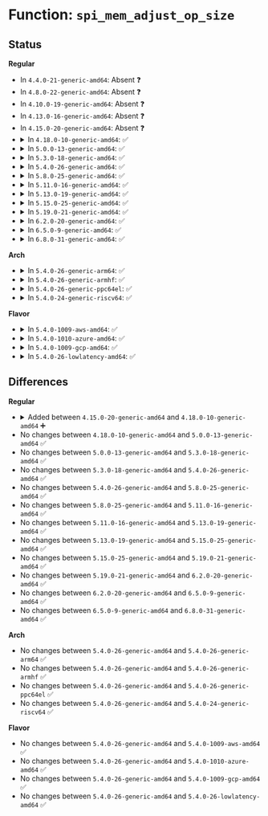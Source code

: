 # Function: <code>spi_mem_adjust_op_size</code>

## Status
<b>Regular</b>
<ul>
<li>
In <code>4.4.0-21-generic-amd64</code>: Absent ❓
</li>
<li>
In <code>4.8.0-22-generic-amd64</code>: Absent ❓
</li>
<li>
In <code>4.10.0-19-generic-amd64</code>: Absent ❓
</li>
<li>
In <code>4.13.0-16-generic-amd64</code>: Absent ❓
</li>
<li>
In <code>4.15.0-20-generic-amd64</code>: Absent ❓
</li>
<li>
<details>
<summary>In <code>4.18.0-10-generic-amd64</code>: ✅</summary>

```c
int spi_mem_adjust_op_size(struct spi_mem * mem, struct spi_mem_op * op)
```

```json
{
  "name": "spi_mem_adjust_op_size",
  "collision_type": "Unique Global",
  "inline_type": "No",
  "funcs": [
    {
      "addr": 18446744071586397168,
      "name": "spi_mem_adjust_op_size",
      "external": true,
      "loc": "drivers/spi/spi-mem.c:328",
      "file": "drivers/spi/spi-mem.c",
      "inline": "seen, unknown",
      "caller_inline": [],
      "caller_func": []
    }
  ],
  "symbols": [
    {
      "addr": 18446744071586397168,
      "name": "spi_mem_adjust_op_size",
      "section": ".text",
      "bind": "STB_GLOBAL",
      "size": 49
    }
  ]
}
```
</details>
</li>
<li>
<details>
<summary>In <code>5.0.0-13-generic-amd64</code>: ✅</summary>

```c
int spi_mem_adjust_op_size(struct spi_mem * mem, struct spi_mem_op * op)
```

```json
{
  "name": "spi_mem_adjust_op_size",
  "collision_type": "Unique Global",
  "inline_type": "No",
  "funcs": [
    {
      "addr": 18446744071586541920,
      "name": "spi_mem_adjust_op_size",
      "external": true,
      "loc": "drivers/spi/spi-mem.c:416",
      "file": "drivers/spi/spi-mem.c",
      "inline": "seen, unknown",
      "caller_inline": [],
      "caller_func": [
        "drivers/spi/spi-mem.c:spi_mem_no_dirmap_read"
      ]
    }
  ],
  "symbols": [
    {
      "addr": 18446744071586541920,
      "name": "spi_mem_adjust_op_size",
      "section": ".text",
      "bind": "STB_GLOBAL",
      "size": 400
    }
  ]
}
```
</details>
</li>
<li>
<details>
<summary>In <code>5.3.0-18-generic-amd64</code>: ✅</summary>

```c
int spi_mem_adjust_op_size(struct spi_mem * mem, struct spi_mem_op * op)
```

```json
{
  "name": "spi_mem_adjust_op_size",
  "collision_type": "Unique Global",
  "inline_type": "No",
  "funcs": [
    {
      "addr": 18446744071586789328,
      "name": "spi_mem_adjust_op_size",
      "external": true,
      "loc": "drivers/spi/spi-mem.c:416",
      "file": "drivers/spi/spi-mem.c",
      "inline": "seen, unknown",
      "caller_inline": [],
      "caller_func": [
        "drivers/spi/spi-mem.c:spi_mem_dirmap_write",
        "drivers/spi/spi-mem.c:spi_mem_dirmap_read"
      ]
    }
  ],
  "symbols": [
    {
      "addr": 18446744071586789328,
      "name": "spi_mem_adjust_op_size",
      "section": ".text",
      "bind": "STB_GLOBAL",
      "size": 404
    }
  ]
}
```
</details>
</li>
<li>
<details>
<summary>In <code>5.4.0-26-generic-amd64</code>: ✅</summary>

```c
int spi_mem_adjust_op_size(struct spi_mem * mem, struct spi_mem_op * op)
```

```json
{
  "name": "spi_mem_adjust_op_size",
  "collision_type": "Unique Global",
  "inline_type": "No",
  "funcs": [
    {
      "addr": 18446744071586935584,
      "name": "spi_mem_adjust_op_size",
      "external": true,
      "loc": "drivers/spi/spi-mem.c:416",
      "file": "drivers/spi/spi-mem.c",
      "inline": "seen, unknown",
      "caller_inline": [],
      "caller_func": [
        "drivers/spi/spi-mem.c:spi_mem_dirmap_write",
        "drivers/spi/spi-mem.c:spi_mem_dirmap_read"
      ]
    }
  ],
  "symbols": [
    {
      "addr": 18446744071586935584,
      "name": "spi_mem_adjust_op_size",
      "section": ".text",
      "bind": "STB_GLOBAL",
      "size": 404
    }
  ]
}
```
</details>
</li>
<li>
<details>
<summary>In <code>5.8.0-25-generic-amd64</code>: ✅</summary>

```c
int spi_mem_adjust_op_size(struct spi_mem * mem, struct spi_mem_op * op)
```

```json
{
  "name": "spi_mem_adjust_op_size",
  "collision_type": "Unique Global",
  "inline_type": "No",
  "funcs": [
    {
      "addr": 18446744071587748464,
      "name": "spi_mem_adjust_op_size",
      "external": true,
      "loc": "drivers/spi/spi-mem.c:418",
      "file": "drivers/spi/spi-mem.c",
      "inline": "seen, unknown",
      "caller_inline": [],
      "caller_func": [
        "drivers/spi/spi-mem.c:spi_mem_dirmap_write",
        "drivers/spi/spi-mem.c:spi_mem_dirmap_read"
      ]
    }
  ],
  "symbols": [
    {
      "addr": 18446744071587748464,
      "name": "spi_mem_adjust_op_size",
      "section": ".text",
      "bind": "STB_GLOBAL",
      "size": 404
    }
  ]
}
```
</details>
</li>
<li>
<details>
<summary>In <code>5.11.0-16-generic-amd64</code>: ✅</summary>

```c
int spi_mem_adjust_op_size(struct spi_mem * mem, struct spi_mem_op * op)
```

```json
{
  "name": "spi_mem_adjust_op_size",
  "collision_type": "Unique Global",
  "inline_type": "No",
  "funcs": [
    {
      "addr": 18446744071587807184,
      "name": "spi_mem_adjust_op_size",
      "external": true,
      "loc": "drivers/spi/spi-mem.c:424",
      "file": "drivers/spi/spi-mem.c",
      "inline": "seen, unknown",
      "caller_inline": [],
      "caller_func": [
        "drivers/spi/spi-mem.c:spi_mem_dirmap_write",
        "drivers/spi/spi-mem.c:spi_mem_dirmap_read"
      ]
    }
  ],
  "symbols": [
    {
      "addr": 18446744071587807184,
      "name": "spi_mem_adjust_op_size",
      "section": ".text",
      "bind": "STB_GLOBAL",
      "size": 412
    }
  ]
}
```
</details>
</li>
<li>
<details>
<summary>In <code>5.13.0-19-generic-amd64</code>: ✅</summary>

```c
int spi_mem_adjust_op_size(struct spi_mem * mem, struct spi_mem_op * op)
```

```json
{
  "name": "spi_mem_adjust_op_size",
  "collision_type": "Unique Global",
  "inline_type": "No",
  "funcs": [
    {
      "addr": 18446744071587686704,
      "name": "spi_mem_adjust_op_size",
      "external": true,
      "loc": "drivers/spi/spi-mem.c:441",
      "file": "drivers/spi/spi-mem.c",
      "inline": "seen, unknown",
      "caller_inline": [],
      "caller_func": [
        "drivers/spi/spi-mem.c:spi_mem_no_dirmap_read"
      ]
    }
  ],
  "symbols": [
    {
      "addr": 18446744071587686704,
      "name": "spi_mem_adjust_op_size",
      "section": ".text",
      "bind": "STB_GLOBAL",
      "size": 412
    }
  ]
}
```
</details>
</li>
<li>
<details>
<summary>In <code>5.15.0-25-generic-amd64</code>: ✅</summary>

```c
int spi_mem_adjust_op_size(struct spi_mem * mem, struct spi_mem_op * op)
```

```json
{
  "name": "spi_mem_adjust_op_size",
  "collision_type": "Unique Global",
  "inline_type": "No",
  "funcs": [
    {
      "addr": 18446744071588276800,
      "name": "spi_mem_adjust_op_size",
      "external": true,
      "loc": "drivers/spi/spi-mem.c:442",
      "file": "drivers/spi/spi-mem.c",
      "inline": "seen, unknown",
      "caller_inline": [],
      "caller_func": [
        "drivers/spi/spi-mem.c:spi_mem_no_dirmap_read"
      ]
    }
  ],
  "symbols": [
    {
      "addr": 18446744071588276800,
      "name": "spi_mem_adjust_op_size",
      "section": ".text",
      "bind": "STB_GLOBAL",
      "size": 412
    }
  ]
}
```
</details>
</li>
<li>
<details>
<summary>In <code>5.19.0-21-generic-amd64</code>: ✅</summary>

```c
int spi_mem_adjust_op_size(struct spi_mem * mem, struct spi_mem_op * op)
```

```json
{
  "name": "spi_mem_adjust_op_size",
  "collision_type": "Unique Global",
  "inline_type": "No",
  "funcs": [
    {
      "addr": 18446744071589662992,
      "name": "spi_mem_adjust_op_size",
      "external": true,
      "loc": "drivers/spi/spi-mem.c:455",
      "file": "drivers/spi/spi-mem.c",
      "inline": "seen, unknown",
      "caller_inline": [],
      "caller_func": [
        "drivers/spi/spi-mem.c:spi_mem_no_dirmap_read"
      ]
    }
  ],
  "symbols": [
    {
      "addr": 18446744071589662992,
      "name": "spi_mem_adjust_op_size",
      "section": ".text",
      "bind": "STB_GLOBAL",
      "size": 433
    }
  ]
}
```
</details>
</li>
<li>
<details>
<summary>In <code>6.2.0-20-generic-amd64</code>: ✅</summary>

```c
int spi_mem_adjust_op_size(struct spi_mem * mem, struct spi_mem_op * op)
```

```json
{
  "name": "spi_mem_adjust_op_size",
  "collision_type": "Unique Global",
  "inline_type": "No",
  "funcs": [
    {
      "addr": 18446744071591273248,
      "name": "spi_mem_adjust_op_size",
      "external": true,
      "loc": "drivers/spi/spi-mem.c:455",
      "file": "drivers/spi/spi-mem.c",
      "inline": "seen, unknown",
      "caller_inline": [],
      "caller_func": [
        "drivers/spi/spi-mem.c:spi_mem_no_dirmap_read"
      ]
    }
  ],
  "symbols": [
    {
      "addr": 18446744071591273248,
      "name": "spi_mem_adjust_op_size",
      "section": ".text",
      "bind": "STB_GLOBAL",
      "size": 433
    }
  ]
}
```
</details>
</li>
<li>
<details>
<summary>In <code>6.5.0-9-generic-amd64</code>: ✅</summary>

```c
int spi_mem_adjust_op_size(struct spi_mem * mem, struct spi_mem_op * op)
```

```json
{
  "name": "spi_mem_adjust_op_size",
  "collision_type": "Unique Global",
  "inline_type": "No",
  "funcs": [
    {
      "addr": 18446744071591628224,
      "name": "spi_mem_adjust_op_size",
      "external": true,
      "loc": "drivers/spi/spi-mem.c:455",
      "file": "drivers/spi/spi-mem.c",
      "inline": "seen, unknown",
      "caller_inline": [],
      "caller_func": [
        "drivers/spi/spi-mem.c:spi_mem_no_dirmap_read"
      ]
    }
  ],
  "symbols": [
    {
      "addr": 18446744071591628224,
      "name": "spi_mem_adjust_op_size",
      "section": ".text",
      "bind": "STB_GLOBAL",
      "size": 433
    }
  ]
}
```
</details>
</li>
<li>
<details>
<summary>In <code>6.8.0-31-generic-amd64</code>: ✅</summary>

```c
int spi_mem_adjust_op_size(struct spi_mem * mem, struct spi_mem_op * op)
```

```json
{
  "name": "spi_mem_adjust_op_size",
  "collision_type": "Unique Global",
  "inline_type": "No",
  "funcs": [
    {
      "addr": 18446744071592361040,
      "name": "spi_mem_adjust_op_size",
      "external": true,
      "loc": "drivers/spi/spi-mem.c:455",
      "file": "drivers/spi/spi-mem.c",
      "inline": "seen, unknown",
      "caller_inline": [],
      "caller_func": [
        "drivers/spi/spi-mem.c:spi_mem_no_dirmap_read"
      ]
    }
  ],
  "symbols": [
    {
      "addr": 18446744071592361040,
      "name": "spi_mem_adjust_op_size",
      "section": ".text",
      "bind": "STB_GLOBAL",
      "size": 433
    }
  ]
}
```
</details>
</li>
</ul>
<b>Arch</b>
<ul>
<li>
<details>
<summary>In <code>5.4.0-26-generic-arm64</code>: ✅</summary>

```c
int spi_mem_adjust_op_size(struct spi_mem * mem, struct spi_mem_op * op)
```

```json
{
  "name": "spi_mem_adjust_op_size",
  "collision_type": "Unique Global",
  "inline_type": "No",
  "funcs": [
    {
      "addr": 18446603336499900544,
      "name": "spi_mem_adjust_op_size",
      "external": true,
      "loc": "drivers/spi/spi-mem.c:416",
      "file": "drivers/spi/spi-mem.c",
      "inline": "seen, unknown",
      "caller_inline": [],
      "caller_func": [
        "drivers/spi/spi-mem.c:spi_mem_no_dirmap_read"
      ]
    }
  ],
  "symbols": [
    {
      "addr": 18446603336499900544,
      "name": "spi_mem_adjust_op_size",
      "section": ".text",
      "bind": "STB_GLOBAL",
      "size": 352
    }
  ]
}
```
</details>
</li>
<li>
<details>
<summary>In <code>5.4.0-26-generic-armhf</code>: ✅</summary>

```c
int spi_mem_adjust_op_size(struct spi_mem * mem, struct spi_mem_op * op)
```

```json
{
  "name": "spi_mem_adjust_op_size",
  "collision_type": "Unique Global",
  "inline_type": "No",
  "funcs": [
    {
      "addr": 3232449516,
      "name": "spi_mem_adjust_op_size",
      "external": true,
      "loc": "drivers/spi/spi-mem.c:416",
      "file": "drivers/spi/spi-mem.c",
      "inline": "seen, unknown",
      "caller_inline": [],
      "caller_func": [
        "drivers/spi/spi-mem.c:spi_mem_no_dirmap_read"
      ]
    }
  ],
  "symbols": [
    {
      "addr": 3232449516,
      "name": "spi_mem_adjust_op_size",
      "section": ".text",
      "bind": "STB_GLOBAL",
      "size": 344
    }
  ]
}
```
</details>
</li>
<li>
<details>
<summary>In <code>5.4.0-26-generic-ppc64el</code>: ✅</summary>

```c
int spi_mem_adjust_op_size(struct spi_mem * mem, struct spi_mem_op * op)
```

```json
{
  "name": "spi_mem_adjust_op_size",
  "collision_type": "Unique Global",
  "inline_type": "No",
  "funcs": [
    {
      "addr": 13835058055293225488,
      "name": "spi_mem_adjust_op_size",
      "external": true,
      "loc": "drivers/spi/spi-mem.c:416",
      "file": "drivers/spi/spi-mem.c",
      "inline": "seen, unknown",
      "caller_inline": [],
      "caller_func": [
        "drivers/spi/spi-mem.c:spi_mem_dirmap_write",
        "drivers/spi/spi-mem.c:spi_mem_dirmap_read"
      ]
    }
  ],
  "symbols": [
    {
      "addr": 13835058055293225488,
      "name": "spi_mem_adjust_op_size",
      "section": ".text",
      "bind": "STB_GLOBAL",
      "size": 592
    }
  ]
}
```
</details>
</li>
<li>
<details>
<summary>In <code>5.4.0-24-generic-riscv64</code>: ✅</summary>

```c
int spi_mem_adjust_op_size(struct spi_mem * mem, struct spi_mem_op * op)
```

```json
{
  "name": "spi_mem_adjust_op_size",
  "collision_type": "Unique Global",
  "inline_type": "No",
  "funcs": [
    {
      "addr": 18446743936276998418,
      "name": "spi_mem_adjust_op_size",
      "external": true,
      "loc": "drivers/spi/spi-mem.c:416",
      "file": "drivers/spi/spi-mem.c",
      "inline": "seen, unknown",
      "caller_inline": [],
      "caller_func": [
        "drivers/spi/spi-mem.c:spi_mem_no_dirmap_read"
      ]
    }
  ],
  "symbols": [
    {
      "addr": 18446743936276998418,
      "name": "spi_mem_adjust_op_size",
      "section": ".text",
      "bind": "STB_GLOBAL",
      "size": 250
    }
  ]
}
```
</details>
</li>
</ul>
<b>Flavor</b>
<ul>
<li>
<details>
<summary>In <code>5.4.0-1009-aws-amd64</code>: ✅</summary>

```c
int spi_mem_adjust_op_size(struct spi_mem * mem, struct spi_mem_op * op)
```

```json
{
  "name": "spi_mem_adjust_op_size",
  "collision_type": "Unique Global",
  "inline_type": "No",
  "funcs": [
    {
      "addr": 18446744071586692608,
      "name": "spi_mem_adjust_op_size",
      "external": true,
      "loc": "drivers/spi/spi-mem.c:416",
      "file": "drivers/spi/spi-mem.c",
      "inline": "seen, unknown",
      "caller_inline": [],
      "caller_func": [
        "drivers/spi/spi-mem.c:spi_mem_dirmap_write",
        "drivers/spi/spi-mem.c:spi_mem_dirmap_read"
      ]
    }
  ],
  "symbols": [
    {
      "addr": 18446744071586692608,
      "name": "spi_mem_adjust_op_size",
      "section": ".text",
      "bind": "STB_GLOBAL",
      "size": 404
    }
  ]
}
```
</details>
</li>
<li>
<details>
<summary>In <code>5.4.0-1010-azure-amd64</code>: ✅</summary>

```c
int spi_mem_adjust_op_size(struct spi_mem * mem, struct spi_mem_op * op)
```

```json
{
  "name": "spi_mem_adjust_op_size",
  "collision_type": "Unique Global",
  "inline_type": "No",
  "funcs": [
    {
      "addr": 18446744071586560944,
      "name": "spi_mem_adjust_op_size",
      "external": true,
      "loc": "drivers/spi/spi-mem.c:416",
      "file": "drivers/spi/spi-mem.c",
      "inline": "seen, unknown",
      "caller_inline": [],
      "caller_func": [
        "drivers/spi/spi-mem.c:spi_mem_dirmap_write",
        "drivers/spi/spi-mem.c:spi_mem_dirmap_read"
      ]
    }
  ],
  "symbols": [
    {
      "addr": 18446744071586560944,
      "name": "spi_mem_adjust_op_size",
      "section": ".text",
      "bind": "STB_GLOBAL",
      "size": 404
    }
  ]
}
```
</details>
</li>
<li>
<details>
<summary>In <code>5.4.0-1009-gcp-amd64</code>: ✅</summary>

```c
int spi_mem_adjust_op_size(struct spi_mem * mem, struct spi_mem_op * op)
```

```json
{
  "name": "spi_mem_adjust_op_size",
  "collision_type": "Unique Global",
  "inline_type": "No",
  "funcs": [
    {
      "addr": 18446744071586890144,
      "name": "spi_mem_adjust_op_size",
      "external": true,
      "loc": "drivers/spi/spi-mem.c:416",
      "file": "drivers/spi/spi-mem.c",
      "inline": "seen, unknown",
      "caller_inline": [],
      "caller_func": [
        "drivers/spi/spi-mem.c:spi_mem_dirmap_write",
        "drivers/spi/spi-mem.c:spi_mem_dirmap_read"
      ]
    }
  ],
  "symbols": [
    {
      "addr": 18446744071586890144,
      "name": "spi_mem_adjust_op_size",
      "section": ".text",
      "bind": "STB_GLOBAL",
      "size": 404
    }
  ]
}
```
</details>
</li>
<li>
<details>
<summary>In <code>5.4.0-26-lowlatency-amd64</code>: ✅</summary>

```c
int spi_mem_adjust_op_size(struct spi_mem * mem, struct spi_mem_op * op)
```

```json
{
  "name": "spi_mem_adjust_op_size",
  "collision_type": "Unique Global",
  "inline_type": "No",
  "funcs": [
    {
      "addr": 18446744071586996528,
      "name": "spi_mem_adjust_op_size",
      "external": true,
      "loc": "drivers/spi/spi-mem.c:416",
      "file": "drivers/spi/spi-mem.c",
      "inline": "seen, unknown",
      "caller_inline": [],
      "caller_func": [
        "drivers/spi/spi-mem.c:spi_mem_dirmap_write",
        "drivers/spi/spi-mem.c:spi_mem_dirmap_read"
      ]
    }
  ],
  "symbols": [
    {
      "addr": 18446744071586996528,
      "name": "spi_mem_adjust_op_size",
      "section": ".text",
      "bind": "STB_GLOBAL",
      "size": 404
    }
  ]
}
```
</details>
</li>
</ul>

## Differences
<b>Regular</b>
<ul>
<li>
<details>
<summary>Added between <code>4.15.0-20-generic-amd64</code> and <code>4.18.0-10-generic-amd64</code> ➕</summary>

```c
int spi_mem_adjust_op_size(struct spi_mem * mem, struct spi_mem_op * op)
```
</details>
</li>
<li>
No changes between <code>4.18.0-10-generic-amd64</code> and <code>5.0.0-13-generic-amd64</code> ✅
</li>
<li>
No changes between <code>5.0.0-13-generic-amd64</code> and <code>5.3.0-18-generic-amd64</code> ✅
</li>
<li>
No changes between <code>5.3.0-18-generic-amd64</code> and <code>5.4.0-26-generic-amd64</code> ✅
</li>
<li>
No changes between <code>5.4.0-26-generic-amd64</code> and <code>5.8.0-25-generic-amd64</code> ✅
</li>
<li>
No changes between <code>5.8.0-25-generic-amd64</code> and <code>5.11.0-16-generic-amd64</code> ✅
</li>
<li>
No changes between <code>5.11.0-16-generic-amd64</code> and <code>5.13.0-19-generic-amd64</code> ✅
</li>
<li>
No changes between <code>5.13.0-19-generic-amd64</code> and <code>5.15.0-25-generic-amd64</code> ✅
</li>
<li>
No changes between <code>5.15.0-25-generic-amd64</code> and <code>5.19.0-21-generic-amd64</code> ✅
</li>
<li>
No changes between <code>5.19.0-21-generic-amd64</code> and <code>6.2.0-20-generic-amd64</code> ✅
</li>
<li>
No changes between <code>6.2.0-20-generic-amd64</code> and <code>6.5.0-9-generic-amd64</code> ✅
</li>
<li>
No changes between <code>6.5.0-9-generic-amd64</code> and <code>6.8.0-31-generic-amd64</code> ✅
</li>
</ul>
<b>Arch</b>
<ul>
<li>
No changes between <code>5.4.0-26-generic-amd64</code> and <code>5.4.0-26-generic-arm64</code> ✅
</li>
<li>
No changes between <code>5.4.0-26-generic-amd64</code> and <code>5.4.0-26-generic-armhf</code> ✅
</li>
<li>
No changes between <code>5.4.0-26-generic-amd64</code> and <code>5.4.0-26-generic-ppc64el</code> ✅
</li>
<li>
No changes between <code>5.4.0-26-generic-amd64</code> and <code>5.4.0-24-generic-riscv64</code> ✅
</li>
</ul>
<b>Flavor</b>
<ul>
<li>
No changes between <code>5.4.0-26-generic-amd64</code> and <code>5.4.0-1009-aws-amd64</code> ✅
</li>
<li>
No changes between <code>5.4.0-26-generic-amd64</code> and <code>5.4.0-1010-azure-amd64</code> ✅
</li>
<li>
No changes between <code>5.4.0-26-generic-amd64</code> and <code>5.4.0-1009-gcp-amd64</code> ✅
</li>
<li>
No changes between <code>5.4.0-26-generic-amd64</code> and <code>5.4.0-26-lowlatency-amd64</code> ✅
</li>
</ul>
